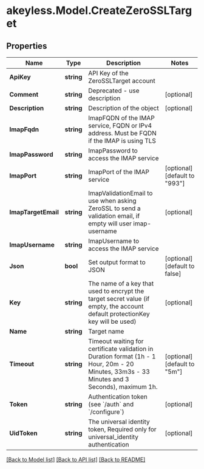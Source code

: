 # akeyless.Model.CreateZeroSSLTarget

## Properties

Name | Type | Description | Notes
------------ | ------------- | ------------- | -------------
**ApiKey** | **string** | API Key of the ZeroSSLTarget account | 
**Comment** | **string** | Deprecated - use description | [optional] 
**Description** | **string** | Description of the object | [optional] 
**ImapFqdn** | **string** | ImapFQDN of the IMAP service, FQDN or IPv4 address. Must be FQDN if the IMAP is using TLS | 
**ImapPassword** | **string** | ImapPassword to access the IMAP service | 
**ImapPort** | **string** | ImapPort of the IMAP service | [optional] [default to "993"]
**ImapTargetEmail** | **string** | ImapValidationEmail to use when asking ZeroSSL to send a validation email, if empty will user imap-username | [optional] 
**ImapUsername** | **string** | ImapUsername to access the IMAP service | 
**Json** | **bool** | Set output format to JSON | [optional] [default to false]
**Key** | **string** | The name of a key that used to encrypt the target secret value (if empty, the account default protectionKey key will be used) | [optional] 
**Name** | **string** | Target name | 
**Timeout** | **string** | Timeout waiting for certificate validation in Duration format (1h - 1 Hour, 20m - 20 Minutes, 33m3s - 33 Minutes and 3 Seconds), maximum 1h. | [optional] [default to "5m"]
**Token** | **string** | Authentication token (see &#x60;/auth&#x60; and &#x60;/configure&#x60;) | [optional] 
**UidToken** | **string** | The universal identity token, Required only for universal_identity authentication | [optional] 

[[Back to Model list]](../README.md#documentation-for-models) [[Back to API list]](../README.md#documentation-for-api-endpoints) [[Back to README]](../README.md)

